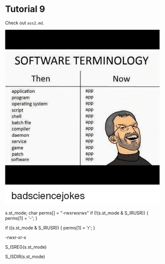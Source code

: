 # Tutorial 9

Check out `ass2.md`.

![steve_jobs](steve_jobs.png)

s.st_mode;
char perms[] = "-rwxrwxrwx"
if (!(s.st_mode & S_IRUSR)) {
    perms[1] = '-';
}

if ((s.st_mode & S_IRUSR)) {
    perms[1] = 'r';
}

-rwxr-xr-x

S_ISREG(s.st_mode)

S_ISDIR(s.st_mode)
